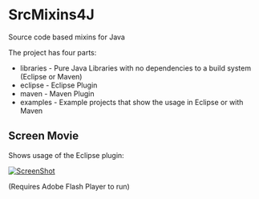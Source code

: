 SrcMixins4J
===========

Source code based mixins for Java

The project has four parts:
* libraries - Pure Java Libraries with no dependencies to a build system (Eclipse or Maven)
* eclipse - Eclipse Plugin 
* maven - Maven Plugin
* examples - Example projects that show the usage in Eclipse or with Maven


Screen Movie
------------

Shows usage of the Eclipse plugin:

[![ScreenShot](https://raw.github.com/fuinorg/SrcMixins4J/master/eclipse/srcmixins4j-eclipse-example.jpg)](http://www.fuin.org/files/srcmixins4j-eclipse-example.swf)

(Requires Adobe Flash Player to run)
